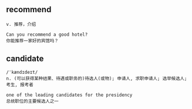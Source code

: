 ## recommend
```
v. 推荐，介绍

Can you recommend a good hotel?
你能推荐一家好的宾馆吗？
```

## candidate
```
/ˈkændɪdeɪt/
n. (可以获得某种结果、待遇或职务的)待选人(或物); 申请人, 求职申请人; 选举候选人; 考生, 报考者

one of the leading candidates for the presidency
总统职位的主要候选人之一
```
